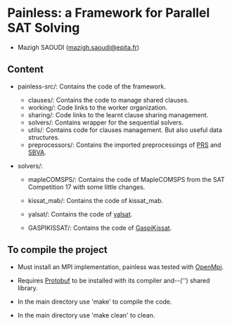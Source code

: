 Painless: a Framework for Parallel SAT Solving 
==============================================

* Mazigh SAOUDI (mazigh.saoudi@epita.fr)


Content
-------
* painless-src/:
   Contains the code of the framework.
   * clauses/:
      Contains the code to manage shared clauses.
   * working/:
      Code links to the worker organization.
   * sharing/:
      Code links to the learnt clause sharing management.
   * solvers/:
      Contains wrapper for the sequential solvers.
   * utils/:
      Contains code for clauses management. But also useful data structures.
   * preprocessors/:
      Contains the imported preprocessings of [PRS](https://github.com/shaowei-cai-group/PRS-sc23/tree/PRS-sc23) and [SBVA](https://github.com/hgarrereyn/SBVA).

* solvers/:
   * mapleCOMSPS/:
      Contains the code of MapleCOMSPS from the SAT Competition 17 with some little changes.

   * kissat_mab/:
      Contains the code of kissat_mab.
   
   * yalsat/:
      Contains the code of [yalsat](https://github.com/arminbiere/yalsat).

   * GASPIKISSAT/:
      Contains the code of [GaspiKissat](https://github.com/sabrinesaouli/GASPIKISSAT).

To compile the project
----------------------
* Must install an MPI implementation, painless was tested with [OpenMpi](https://www.open-mpi.org/). 
* Requires [Protobuf](https://protobuf.dev/) to be installed with its compiler and--('') shared library.

* In the main directory use 'make' to compile the code.

* In the main directory use 'make clean' to clean.

<!--
To run painless
---------------
- All options have a default value except for the filename.
```sh
nb_cpu=6 # the number of sequential solvers to instantiate
nb_nodes=3 # the number of mpi processes to launch
timeout=1000 # the timeout before giving up (in seconds)
strat=1 # 1 2 3 4 for strategies with Hordesat, 5 for Simple. 0 is the default. It is to randomize the strategy pick, can be useful with -dist.
verbose=0 # for the logs (1 for general logs) (2 for detailed logs)
gstrat=1 # 1 for AllGatherSharing, 2 for TreeSharing, and 3 for RingSharing
filename=./inputs_example/f/f2000.cnf #path to a cnf file
```
- Modes:
``` sh
-str "one thread in charge of strengthening learnt clauses per sharing group"

-dup "remove/promote duplicate clauses in local sharing strategy, not available in StrengtheningSharing"

-dist "enable distributed mode"

-one-sharer "use one sharer for all sharing strategies"

-simp "enable some preprocessings before launching the solvers"
```
* painless with kissat:
```sh
./painless -v=$verbose -c=$nb_cpu -solver="k" -t=$timeout -shr-strat=$strat $filename
```
* painless with maple:
```sh
./painless -v=$verbose -c=$nb_cpu -t=$timeout -shr-strat=$strat $filename
```
* painless-kissat with mpi each node in a separate terminal:
```sh
mpirun -n $nb_nodes xterm -hold -e ./painless -c=$nb_cpu  -solver="k" -t=$timeout -v=$verbose -shr-strat=$strat -gshr-start=$gstrat -dist $filename 
```
* The script `scripts/launch.sh` can be used to launch a certain instance described by `parameters.sh` on multiple forumale:
```sh
./scripts/launch.sh ./file_with_paths_to_instances
```
* The file `./file_with_paths_to_instances` can be generated using the `ls` command, for example:
```sh
ls $PWD/inputs_example/f/* > instances_f.txt
```
-->